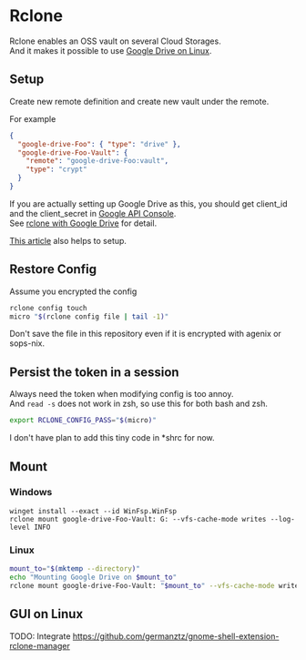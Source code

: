 # Rclone

Rclone enables an OSS vault on several Cloud Storages.\
And it makes it possible to use [Google Drive on Linux](https://abevoelker.github.io/how-long-since-google-said-a-google-drive-linux-client-is-coming/).

## Setup

Create new remote definition and create new vault under the remote.

For example

```json
{
  "google-drive-Foo": { "type": "drive" },
  "google-drive-Foo-Vault": {
    "remote": "google-drive-Foo:vault",
    "type": "crypt"
  }
}
```

If you are actually setting up Google Drive as this, you should get client_id and the client_secret in [Google API Console](https://console.developers.google.com/).\
See [rclone with Google Drive](https://rclone.org/drive) for detail.

[This article](https://zenn.dev/milly/books/rclone-crypt-gdrive/viewer/b366c4) also helps to setup.

## Restore Config

Assume you encrypted the config

```bash
rclone config touch
micro "$(rclone config file | tail -1)"
```

Don't save the file in this repository even if it is encrypted with agenix or sops-nix.

## Persist the token in a session

Always need the token when modifying config is too annoy.\
And `read -s` does not work in zsh, so use this for both bash and zsh.

```bash
export RCLONE_CONFIG_PASS="$(micro)"
```

I don't have plan to add this tiny code in *shrc for now.

## Mount

### Windows

```pwsh
winget install --exact --id WinFsp.WinFsp
rclone mount google-drive-Foo-Vault: G: --vfs-cache-mode writes --log-level INFO
```

### Linux

```bash
mount_to="$(mktemp --directory)"
echo "Mounting Google Drive on $mount_to"
rclone mount google-drive-Foo-Vault: "$mount_to" --vfs-cache-mode writes --log-level INFO
```

## GUI on Linux

TODO: Integrate <https://github.com/germanztz/gnome-shell-extension-rclone-manager>

